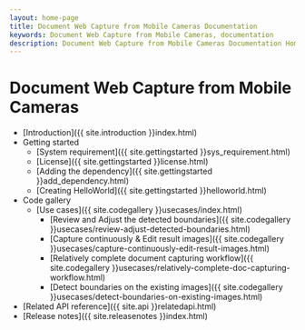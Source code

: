 ```yaml
---
layout: home-page
title: Document Web Capture from Mobile Cameras Documentation
keywords: Document Web Capture from Mobile Cameras, documentation
description: Document Web Capture from Mobile Cameras Documentation Homepage
---
```


# Document Web Capture from Mobile Cameras

- [Introduction]({{ site.introduction }}index.html)
- Getting started
    - [System requirement]({{ site.gettingstarted }}sys_requirement.html)
    - [License]({{ site.gettingstarted }}license.html)
    - [Adding the dependency]({{ site.gettingstarted }}add_dependency.html)
    - [Creating HelloWorld]({{ site.gettingstarted }}helloworld.html)
-  Code gallery
    - [Use cases]({{ site.codegallery }}usecases/index.html)
        - [Review and Adjust the detected boundaries]({{ site.codegallery }}usecases/review-adjust-detected-boundaries.html)
        - [Capture continuously & Edit result images]({{ site.codegallery }}usecases/capture-continuously-edit-result-images.html)
        - [Relatively complete document capturing workflow]({{ site.codegallery }}usecases/relatively-complete-doc-capturing-workflow.html)
        - [Detect boundaries on the existing images]({{ site.codegallery }}usecases/detect-boundaries-on-existing-images.html)
    <!-- - [Demo]({{ site.codegallery }}demo/index.html) -->
- [Related API reference]({{ site.api }}relatedapi.html)
- [Release notes]({{ site.releasenotes }}index.html)